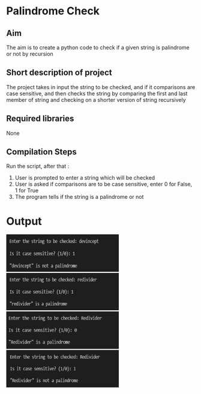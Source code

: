 # Palindrome Check  


## Aim

The aim is to create a python code to check if a given string is palindrome or not by recursion

## Short description of project

The project takes in input the string to be checked, and if it comparisons are case sensitive, 
and then checks the string by comparing the first and last member of string and checking on a shorter version of string recursively

## Required libraries

None

## Compilation Steps
Run the script, after that :
  
 1. User is prompted to enter a string which will be checked
 2. User is asked if comparisons are to be case sensitive, enter 0 for False, 1 for True
 3. The program tells if the string is a palindrome or not



# Output

<img width = 300 height = 100 src="../Palindrome Check/Images/Palindrome_Check_1.png">
<img width = 300 height = 100 src="../Palindrome Check/Images/Palindrome_Check_2.png">
<img width = 300 height = 100 src="../Palindrome Check/Images/Palindrome_Check_3.png">
<img width = 300 height = 100 src="../Palindrome Check/Images/Palindrome_Check_4.png">
